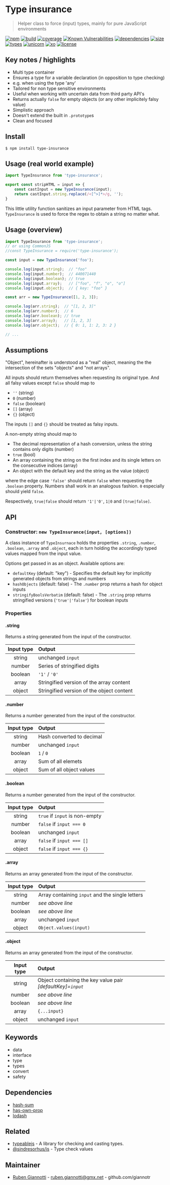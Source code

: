 # Type insurance

> Helper class to force (input) types, mainly for pure JavaScript environments

[![npm][npm-badge]][npm-url] [![build][build-badge]][build-url] [![coverage][coverage-badge]][coverage-url] [![Known Vulnerabilities][vulnerabilities-badge]][vulnerabilities-url] [![dependencies][dependencies-badge]][dependencies-url] [![size][size-badge]][size-url] [![types][types-badge]][types-url] [![unicorn][unicorn-badge]][unicorn-url] [![xo][xo-badge]][xo-url] [![license][license-badge]][license-url]

## Key notes / highlights

- Multi type container
- Ensures a type for a variable declaration (in opposition to type checking)
- e.g. when using the type 'any'
- Tailored for non type sensitive environments
- Useful when working with uncertain data from third party API's
- Returns actually `false` for empty objects (or any other implicitely falsy value)
- Simplistic approach
- Doesn't extend the built in `.prototype`s
- Clean and focused

## Install

```console
$ npm install type-insurance
```

## Usage (real world example)

```js
import TypeInsurance from 'type-insurance';

export const stripHTML = input => {
	const castInput = new TypeInsurance(input);
	return castInput.string.replace(/<[^>]*>/g, '');
}
```

This little utility function sanitizes an input parameter from HTML tags. `TypeInsurance` is used to force the regex to obtain a string no matter what.

## Usage (overview)

```js
import TypeInsurance from 'type-insurance';
// or using CommonJS
//const TypeInsurance = require('type-insurance');

const input = new TypeInsurance('foo');

console.log(input.string);  // "foo" 
console.log(input.number);  // 440071440
console.log(input.boolean); // true
console.log(input.array);   // ["foo", "f", "o", "o"]
console.log(input.object);  // { key: "foo" }

const arr = new TypeInsurance([1, 2, 3]);

console.log(arr.string);  // "[1, 2, 3]" 
console.log(arr.number);  // 6
console.log(arr.boolean); // true
console.log(arr.array);   // [1, 2, 3]
console.log(arr.object);  // { 0: 1, 1: 2, 3: 2 }

// ...
```

## Assumptions

"Object", hereinafter is understood as a "real" object, meaning the the intersection of the sets "objects" and "not arrays".

All inputs should return themselves when requesting its original type. And all falsy values except `false` should map to

- `''` (string)
- `0` (number)
- `false` (boolean)
- `[]` (array)
- `{}` (object)

The inputs `[]` and `{}` should be treated as falsy inputs.

A non-empty string should map to

- The decimal representation of a hash conversion, unless the string contains only digits (number)
- `true` (bool)
- An array containing the string on the first index and its single letters on the consecutive indices (array)
- An object with the default key and the string as the value (object)

where the edge case `'false'` should return `false` when requesting the `.boolean` property. Numbers shall work in an analogous fashion. `0` especially should yield `false`.

Respectively, `true|false` should return `'1'|'0'`, `1|0` and `[true|false]`.

## API

### Constructor: `new TypeInsurance(input, [options])`

A class instance of `TypeInsurnace` holds the properties `.string`, `.number`, `.boolean`, `.array` and `.object`, each in turn holding the accordingly typed values mapped from the input value.

Options get passed in as an object. Available options are:

- `defaultKey` (default: "key") - Specifies the default key for implicitly generated objects from strings and numbers
- `hashObjects` (default: false) - The `.number` prop returns a hash for object inputs
- `stringifyBoolsVerbatim` (default: false) - The `.string` prop returns stringified versions (`'true'|'false'`) for boolean inputs

### Properties

#### .string

Returns a string generated from the input of the constructor.

| Input type | Output |
| :---:      | :--- |
| string     | unchanged `input` |
| number     | Series of stringified digits |
| boolean    | `'1'` / `'0'` |
| array      | Stringified version of the array content |
| object     | Stringified version of the object content |

#### .number

Returns a number generated from the input of the constructor.

| Input type | Output |
| :---:      | :--- |
| string     | Hash converted to decimal |
| number     | unchanged `input` |
| boolean    | `1` / `0` |
| array      | Sum of all elemets |
| object     | Sum of all object values |

#### .boolean

Returns a number generated from the input of the constructor.

| Input type | Output |
| :---:      | :--- |
| string     | `true` if `input` is non-empty |
| number     | `false` if `input === 0` |
| boolean    | unchanged `input` |
| array      | `false` if `input === []` |
| object     | `false` if `input === {}` |

#### .array

Returns an array generated from the input of the constructor.

| Input type | Output |
| :---:      | :--- |
| string     | Array containing `input` and the single letters |
| number     | *see above line* |
| boolean    | *see above line* |
| array      | unchanged `input` |
| object     | `Object.values(input)` |

#### .object

Returns an array generated from the input of the constructor.

| Input type | Output |
| :---:      | :--- |
| string     | Object containing the key value pair *[defaultKey]=`input`* |
| number     | *see above line* |
| boolean    | *see above line* |
| array      | `{...input}` |
| object     | unchanged `input` |

## Keywords

- data
- interface
- type
- types
- convert
- safety

## Dependencies

- [hash-sum](https://www.npmjs.com/package/hash-sum)
- [has-own-prop](https://www.npmjs.com/package/has-own-prop)
- [lodash](https://www.npmjs.com/package/lodash)

## Related

- [typeablejs](https://github.com/xpepermint/typeablejs) - A library for checking and casting types.
- [@sindresorhus/is](https://www.npmjs.com/package/@sindresorhus/is) - Type check values

## Maintainer

- [Ruben Giannotti](http://rubengiannotti.com) - ruben.giannotti@gmx.net - github.com/giannotr

[npm-badge]: https://img.shields.io/npm/v/type-insurance.svg
[npm-url]: https://www.npmjs.com/package/type-insurance
[build-badge]: https://travis-ci.org/giannotr/type-insurance.svg?branch=master
[build-url]: https://travis-ci.org/giannotr/type-insurance
[coverage-badge]: https://coveralls.io/repos/github/giannotr/type-insurance/badge.svg?branch=master
[coverage-url]: https://coveralls.io/github/giannotr/type-insurance?branch=master
[vulnerabilities-badge]: https://snyk.io/test/github/giannotr/type-insurance/badge.svg?targetFile=package.json
[vulnerabilities-url]: https://snyk.io/test/github/giannotr/type-insurance?targetFile=package.json
[dependencies-badge]: https://img.shields.io/librariesio/github/giannotr/type-insurance
[dependencies-url]: https://github.com/giannotr/type-insurance/network/dependencies
[size-badge]: https://badgen.net/packagephobia/publish/type-insurance
[size-url]: https://packagephobia.now.sh/result?p=type-insurance
[types-badge]: https://badgen.net/npm/types/type-insurance
[types-url]: https://github.com/giannotr/type-insurance/tree/master/src
[unicorn-badge]: https://img.shields.io/badge/unicorn-approved-ff69b4.svg
[unicorn-url]: https://www.youtube.com/watch?v=9auOCbH5Ns4
[xo-badge]: https://img.shields.io/badge/code_style-XO-5ed9c7.svg
[xo-url]: https://github.com/xojs/xo
[license-badge]: https://img.shields.io/github/license/giannotr/type-insurance.svg
[license-url]: https://github.com/giannotr/type-insurance/blob/master/LICENSE
